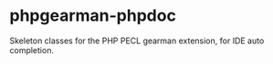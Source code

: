 phpgearman-phpdoc
=================

Skeleton classes for the PHP PECL gearman extension, for IDE auto completion.